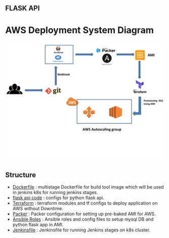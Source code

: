 ## FLASK API

# AWS Deployment System Diagram
<img src="Aws_deplyment_diag.jpg" width="700">

## Structure
* [Dockerfile](./Dockerfile) : multistage Dockerfile for build tool image which will be used in jenkins k8s for running jenkins stages.
* [flask api code](./api-code/) : configs for python flask api.
* [Terraform](./terraform/) : terraform modules and tf configs to deploy application on AWS without Downtime.
* [Packer](./packer) : Packer configuration for setting up pre-baked AMI for AWS.
* [Ansible Roles](./Packer/roles) : Ansible roles and config files to setup mysql DB and python flask app in AMI.
* [Jenkinsfile](./Jenkinsfile) : Jenkinsfile for running Jenkins stages on k8s cluster.
